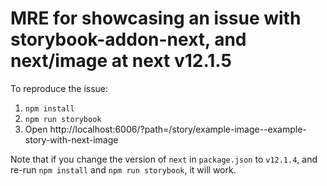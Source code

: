 # MRE for showcasing an issue with storybook-addon-next, and next/image at next v12.1.5

To reproduce the issue:

1. `npm install`
2. `npm run storybook`
3. Open http://localhost:6006/?path=/story/example-image--example-story-with-next-image

Note that if you change the version of `next` in `package.json` to `v12.1.4`, and re-run `npm install` and `npm run storybook`, it will work.
